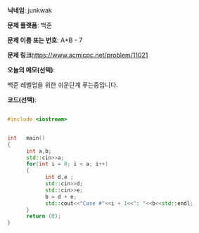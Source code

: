 **닉네임**: junkwak

**문제 플랫폼**: 백준

**문제 이름 또는 번호**: A+B - 7


**문제 링크**https://www.acmicpc.net/problem/11021

**오늘의 메모(선택)**: 

백준 레벨업을 위한 쉬운단계 푸는중입니다.


**코드(선택)**:

```cpp

#include <iostream>


int   main()
{
      int a,b;
      std::cin>>a;
      for(int i = 0; i < a; i++)
      {
            int d,e ;
            std::cin>>d;
            std::cin>>e;
            b = d + e;
            std::cout<<"Case #"<<i + 1<<": "<<b<<std::endl;
      }
      return (0);
}
